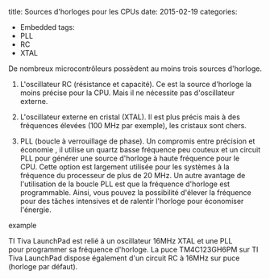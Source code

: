title: Sources d'horloges pour les CPUs
date: 2015-02-19
categories:
- Embedded
tags:
- PLL
- RC
- XTAL

De nombreux microcontrôleurs possèdent au moins trois sources d'horloge.



	
  1. L'oscillateur RC (résistance et capacité). Ce est la source d'horloge la moins précise pour la CPU. Mais il ne nécessite pas d'oscillateur externe.

	
  2. L'oscillateur externe en cristal (XTAL). Il est plus précis mais à des fréquences élevées (100 MHz par exemple), les cristaux sont chers.

	
  3. PLL (boucle à verrouillage de phase). Un compromis entre précision et économie , il utilise un quartz basse fréquence peu couteux et un circuit PLL pour générer une source d'horloge à haute fréquence pour le CPU. Cette option est largement utilisée pour les systèmes à la fréquence du processeur de plus de 20 MHz. Un autre avantage de l'utilisation de la boucle PLL est que la fréquence d'horloge est programmable. Ainsi, vous pouvez la possibilité d'élever la fréquence pour des tâches intensives et de ralentir l'horloge pour économiser l'énergie.


example

TI Tiva LaunchPad est relié à un oscillateur 16MHz XTAL et une PLL pour programmer sa fréquence d'horloge. La puce TM4C123GH6PM sur TI Tiva LaunchPad dispose également d'un circuit RC à 16MHz sur puce (horloge par défaut).

